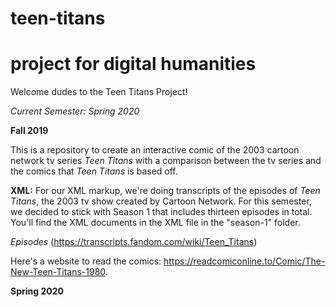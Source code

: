 # teen-titans
# project for digital humanities
Welcome dudes to the Teen Titans Project!

*Current Semester: Spring 2020*

**Fall 2019**

This is a repository to create an interactive comic of the 2003 cartoon network tv series *Teen Titans* with a comparison between the tv series and the comics that *Teen Titans* is based off.

**XML:**
For our XML markup, we're doing transcripts of the episodes of *Teen Titans*, the 2003 tv show created by Cartoon Network. For this semester, we decided to stick with Season 1 that includes thirteen episodes in total. You'll find the XML documents in the XML file in the "season-1" folder.

*Episodes* (https://transcripts.fandom.com/wiki/Teen_Titans)

Here's a website to read the comics: https://readcomiconline.to/Comic/The-New-Teen-Titans-1980.

**Spring 2020**
